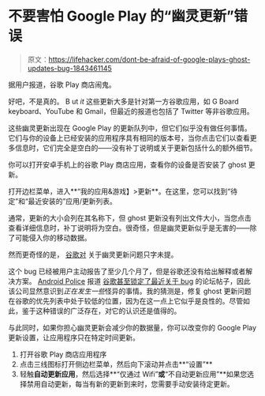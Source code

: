 # 不要害怕 Google Play 的“幽灵更新”错误

> 原文：<https://lifehacker.com/dont-be-afraid-of-google-plays-ghost-updates-bug-1843461145>

据用户报道，谷歌 Play 商店闹鬼。

好吧，不是真的。 B ut *it* 这些更新大多是针对第一方谷歌应用，如 G Board keyboard、YouTube 和 Gmail，但最近的报道也包括了 Twitter 等非谷歌应用。



这些幽灵更新出现在 Google Play 的更新队列中，但它们似乎没有做任何事情。它们与你的设备上已经安装的应用程序具有相同的版本号，当你点击它们以查看更多信息时，它们完全是空白的——没有补丁说明或关于更新包括什么的额外细节。

你可以打开安卓手机上的谷歌 Play 商店应用，查看你的设备是否安装了 ghost 更新。

打开边栏菜单，进入**“我的应用&游戏】>更新**。在这里，您可以找到“待定”和“最近安装的”应用/更新列表。

通常，更新的大小会列在其名称下，但 ghost 更新没有列出文件大小，当您点击查看详细信息时，补丁说明将为空白。很奇怪，但是幽灵更新似乎是无害的——除了可能侵入你的移动数据。

然而更奇怪的是， [谷歌对](https://9to5google.com/2020/04/26/google-play-repeat-updates/) 关于幽灵更新问题只字未提。

这个 bug 已经被用户主动报告了至少几个月了，但是谷歌还没有给出解释或者解决方案。 [Android Police](https://www.androidpolice.com/2020/05/13/google-play-store-showing-mysterious-empty-app-updates/) 报道 [谷歌甚至锁定了最近关于 bug](https://support.google.com/pixelphone/thread/38847162?hl=en) 的论坛帖子，因此该公司显然意识到*正在发生一些*怪异的事情。我的猜测是，修复 ghost 更新问题在谷歌的优先列表中处于较低的位置，因为在这一点上它似乎是良性的。尽管如此，鉴于这种错误的广泛存在，对它的认识还是值得的。

与此同时，如果你担心幽灵更新[](https://youtu.be/l_hNgGVDfNs?t=17)会减少你的数据量，你可以改变你的 Google Play 更新设置，让应用程序只在特定时间更新。

1.  打开谷歌 Play 商店应用程序
2.  点击三线图标打开侧边栏菜单，然后向下滚动并点击**“设置”**
3.  轻触**自动更新应用**，然后选择**“仅通过 Wifi”**或**“不自动更新应用”**如果您选择禁用自动更新，每当有新的更新到来时，您需要手动安装待定更新。
